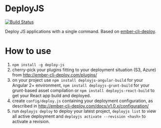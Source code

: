 # DeployJS
[![Build Status](https://travis-ci.org/deploy-js/deployjs.svg?branch=master)](https://travis-ci.org/deploy-js/deployjs)

Deploy JS applications with a single command. Based on [ember-cli-deploy](https://github.com/ember-cli-deploy/ember-cli-deploy).

# How to use
1. `npm install -g deploy-js`
2. cherry-pick your plugins fitting to your deployment situation (S3, Azure) from http://ember-cli-deploy.com/plugins/
3. on your project use `npm install deployjs-angular-build` for your Angular 2+ environment, `npm install deployjs-grunt-build` for your grunt-based asset compilation or `npm install deployjs-react-build` to get your React app build and deployed.
4. create `config/deploy.js` containing your deployment configuration, as described in http://ember-cli-deploy.com/docs/v1.0.x/configuration/
5. run `deployjs deploy` to deploy your latest project, `deployjs list` to view all active deployment and `deployjs activate --revision <hash>` to activate a revision.

